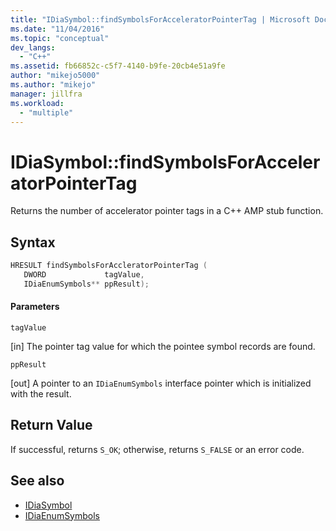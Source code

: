 ```yaml
---
title: "IDiaSymbol::findSymbolsForAcceleratorPointerTag | Microsoft Docs"
ms.date: "11/04/2016"
ms.topic: "conceptual"
dev_langs:
  - "C++"
ms.assetid: fb66852c-c5f7-4140-b9fe-20cb4e51a9fe
author: "mikejo5000"
ms.author: "mikejo"
manager: jillfra
ms.workload:
  - "multiple"
---
```

# IDiaSymbol::findSymbolsForAcceleratorPointerTag
Returns the number of accelerator pointer tags in a C++ AMP stub function.

## Syntax

```C++
HRESULT findSymbolsForAccleratorPointerTag (
   DWORD             tagValue,
   IDiaEnumSymbols** ppResult);
```

#### Parameters
 `tagValue`

[in] The pointer tag value for which the pointee symbol records are found.

 `ppResult`

[out] A pointer to an `IDiaEnumSymbols` interface pointer which is initialized with the result.

## Return Value
 If successful, returns `S_OK`; otherwise, returns `S_FALSE` or an error code.

## See also
- [IDiaSymbol](../../debugger/debug-interface-access/idiasymbol.md)
- [IDiaEnumSymbols](../../debugger/debug-interface-access/idiaenumsymbols.md)